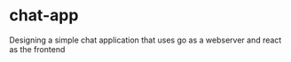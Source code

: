 # chat-app
Designing a simple chat application that uses go as a webserver and react as the frontend
